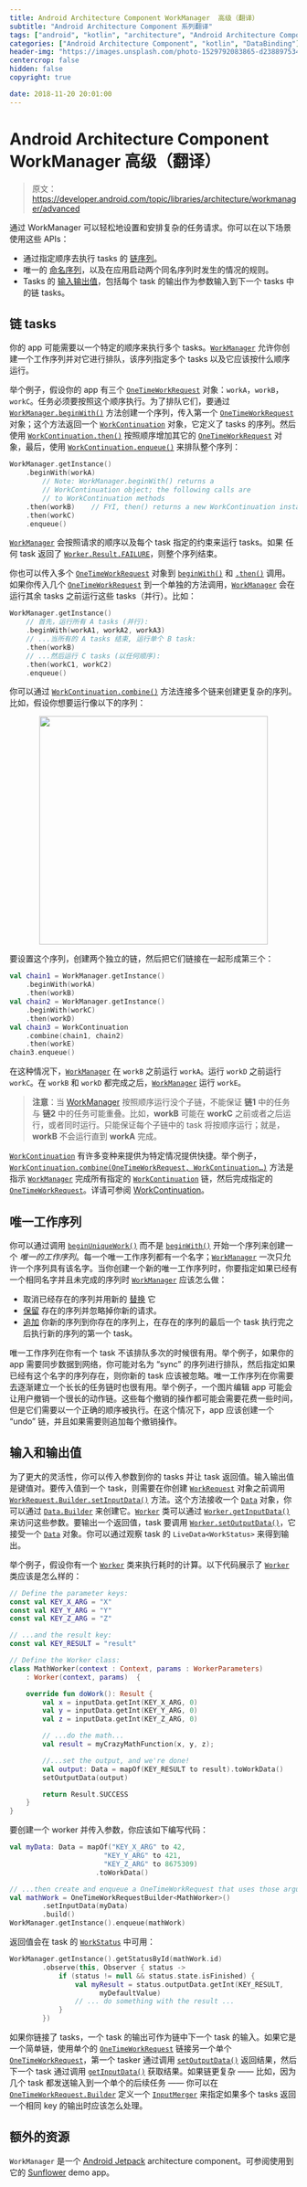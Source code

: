 ```yaml
---
title: Android Architecture Component WorkManager  高级（翻译）
subtitle: "Android Architecture Component 系列翻译"
tags: ["android", "kotlin", "architecture", "Android Architecture Component", "aac", "ViewModel", "LiveData", "DataBinding", "Lifecycles", "WorkManager", "翻译"]
categories: ["Android Architecture Component", "kotlin", "DataBinding"]
header-img: "https://images.unsplash.com/photo-1529792083865-d23889753466?ixlib=rb-0.3.5&ixid=eyJhcHBfaWQiOjEyMDd9&s=32475a0b7929a8a98b874ff47bf1bd4c&auto=format&fit=crop&w=2250&q=80"
centercrop: false
hidden: false
copyright: true

date: 2018-11-20 20:01:00
---
```


# Android Architecture Component WorkManager 高级（翻译）

> 原文：<https://developer.android.com/topic/libraries/architecture/workmanager/advanced>

通过 WorkManager 可以轻松地设置和安排复杂的任务请求。你可以在以下场景使用这些 APIs：

- 通过指定顺序去执行 tasks 的 [链序列](https://developer.android.com/topic/libraries/architecture/workmanager/advanced#chained)。
- 唯一的 [命名序列](https://developer.android.com/topic/libraries/architecture/workmanager/advanced#unique)，以及在应用启动两个同名序列时发生的情况的规则。
- Tasks 的 [输入输出值](https://developer.android.com/topic/libraries/architecture/workmanager/advanced#params)，包括每个 task 的输出作为参数输入到下一个 tasks 中的链 tasks。

## 链 tasks

你的 app 可能需要以一个特定的顺序来执行多个 tasks。[`WorkManager`](https://developer.android.com/reference/androidx/work/WorkManager.html) 允许你创建一个工作序列并对它进行排队，该序列指定多个 tasks 以及它应该按什么顺序运行。

举个例子，假设你的 app 有三个 [`OneTimeWorkRequest`](https://developer.android.com/reference/androidx/work/OneTimeWorkRequest.html) 对象：`workA`，`workB`，`workC`。任务必须要按照这个顺序执行。为了排队它们，要通过 [`WorkManager.beginWith()`](https://developer.android.com/reference/androidx/work/WorkManager#beginWith(java.util.List%3Candroidx.work.OneTimeWorkRequest%3E)) 方法创建一个序列，传入第一个 [`OneTimeWorkRequest`](https://developer.android.com/reference/androidx/work/OneTimeWorkRequest.html) 对象；这个方法返回一个 [`WorkContinuation`](https://developer.android.com/reference/androidx/work/WorkContinuation.html) 对象，它定义了 tasks 的序列。然后使用 [`WorkContinuation.then()`](https://developer.android.com/reference/androidx/work/WorkContinuation#then) 按照顺序增加其它的 [`OneTimeWorkRequest`](https://developer.android.com/reference/androidx/work/OneTimeWorkRequest.html) 对象，最后，使用 [`WorkContinuation.enqueue()`](https://developer.android.com/reference/androidx/work/WorkContinuation#enqueue) 来排队整个序列：

```kotlin
WorkManager.getInstance()
    .beginWith(workA)
        // Note: WorkManager.beginWith() returns a
        // WorkContinuation object; the following calls are
        // to WorkContinuation methods
    .then(workB)    // FYI, then() returns a new WorkContinuation instance
    .then(workC)
    .enqueue()
```

[`WorkManager`](https://developer.android.com/reference/androidx/work/WorkManager.html) 会按照请求的顺序以及每个 task 指定的约束来运行 tasks。如果 任何 task 返回了 [`Worker.Result.FAILURE`](https://developer.android.com/reference/androidx/work/Worker.Result#FAILURE)，则整个序列结束。

你也可以传入多个 [`OneTimeWorkRequest`](https://developer.android.com/reference/androidx/work/OneTimeWorkRequest.html) 对象到 [`beginWith()`](https://developer.android.com/reference/androidx/work/WorkManager#beginWith(java.util.List%3Candroidx.work.OneTimeWorkRequest%3E)) 和 [`.then()`](https://developer.android.com/reference/androidx/work/WorkContinuation#then) 调用。如果你传入几个 [`OneTimeWorkRequest`](https://developer.android.com/reference/androidx/work/OneTimeWorkRequest.html) 到一个单独的方法调用，[`WorkManager`](https://developer.android.com/reference/androidx/work/WorkManager.html) 会在运行其余 tasks 之前运行这些 tasks（并行）。比如：

```kotlin
WorkManager.getInstance()
    // 首先，运行所有 A tasks (并行):
    .beginWith(workA1, workA2, workA3)
    // ...当所有的 A tasks 结束, 运行单个 B task:
    .then(workB)
    // ...然后运行 C tasks (以任何顺序):
    .then(workC1, workC2)
    .enqueue()
```

你可以通过 [`WorkContinuation.combine()`](https://developer.android.com/reference/androidx/work/WorkContinuation#combine) 方法连接多个链来创建更复杂的序列。比如，假设你想要运行像以下的序列：

<div style='text-align: center;'>
<img src='https://user-images.githubusercontent.com/5423194/49058154-c3667a00-f23d-11e8-97a0-ca92352ce1ac.png' width=400px/>
</div>

要设置这个序列，创建两个独立的链，然后把它们链接在一起形成第三个：

```kotlin
val chain1 = WorkManager.getInstance()
    .beginWith(workA)
    .then(workB)
val chain2 = WorkManager.getInstance()
    .beginWith(workC)
    .then(workD)
val chain3 = WorkContinuation
    .combine(chain1, chain2)
    .then(workE)
chain3.enqueue()
```

在这种情况下，[`WorkManager`](https://developer.android.com/reference/androidx/work/WorkManager.html) 在 `workB` 之前运行 `workA`。运行 `workD` 之前运行 `workC`。在 `workB` 和 `workD` 都完成之后，[`WorkManager`](https://developer.android.com/reference/androidx/work/WorkManager.html) 运行 `workE`。

> **注意**：当 [WorkManager](https://developer.android.com/reference/androidx/work/WorkManager.html) 按照顺序运行没个子链，不能保证 **链1** 中的任务与 **链2** 中的任务可能重叠。比如，**workB** 可能在 **workC** 之前或者之后运行，或者同时运行。只能保证每个子链中的 task 将按顺序运行；就是，**workB** 不会运行直到 **workA** 完成。

[`WorkContinuation`](https://developer.android.com/reference/androidx/work/WorkContinuation.html) 有许多变种来提供为特定情况提供快捷。举个例子，[`WorkContinuation.combine(OneTimeWorkRequest, WorkContinuation…)`](https://developer.android.com/reference/androidx/work/WorkContinuation#combine(androidx.work.OneTimeWorkRequest,%20java.util.List%3Candroidx.work.WorkContinuation%3E)) 方法是指示 [`WorkManager`](https://developer.android.com/reference/androidx/work/WorkManager.html) 完成所有指定的 [`WorkContinuation`](https://developer.android.com/reference/androidx/work/WorkContinuation.html) 链，然后完成指定的 [`OneTimeWorkRequest`](https://developer.android.com/reference/androidx/work/OneTimeWorkRequest.html)。详请可参阅 [WorkContinuation](https://developer.android.com/reference/androidx/work/WorkContinuation.html)。

## 唯一工作序列

你可以通过调用 [`beginUniqueWork()`](https://developer.android.com/reference/androidx/work/WorkManager#beginUniqueWork(java.lang.String,%20androidx.work.ExistingWorkPolicy,%20androidx.work.OneTimeWorkRequest...)) 而不是 [`beginWith()`](https://developer.android.com/reference/androidx/work/WorkManager#beginWith(java.util.List%3Candroidx.work.OneTimeWorkRequest%3E)) 开始一个序列来创建一个 *唯一的工作序列*。每一个唯一工作序列都有一个名字；[`WorkManager`](https://developer.android.com/reference/androidx/work/WorkManager.html) 一次只允许一个序列具有该名字。当你创建一个新的唯一工作序列时，你要指定如果已经有一个相同名字并且未完成的序列时 [`WorkManager`](https://developer.android.com/reference/androidx/work/WorkManager.html) 应该怎么做：

- 取消已经存在的序列并用新的 [替换](https://developer.android.com/reference/androidx/work/ExistingWorkPolicy#replace) 它
- [保留](https://developer.android.com/reference/androidx/work/ExistingWorkPolicy#keep) 存在的序列并忽略掉你新的请求。
- [追加](https://developer.android.com/reference/androidx/work/ExistingWorkPolicy#append) 你新的序列到你存在的序列上，在存在的序列的最后一个 task 执行完之后执行新的序列的第一个 task。

唯一工作序列在你有一个 task 不该排队多次的时候很有用。举个例子，如果你的 app 需要同步数据到网络，你可能对名为 “sync” 的序列进行排队，然后指定如果已经有这个名字的序列存在，则你新的 task 应该被忽略。唯一工作序列在你需要去逐渐建立一个长长的任务链时也很有用。举个例子，一个图片编辑 app 可能会让用户撤销一个很长的动作链。这些每个撤销的操作都可能会需要花费一些时间，但是它们需要以一个正确的顺序被执行。在这个情况下，app 应该创建一个 “undo” 链，并且如果需要则追加每个撤销操作。

## 输入和输出值

为了更大的灵活性，你可以传入参数到你的 tasks 并让 task 返回值。输入输出值是键值对。要传入值到一个 task，则需要在你创建 [`WorkRequest`](https://developer.android.com/reference/androidx/work/WorkRequest.html) 对象之前调用 [`WorkRequest.Builder.setInputData()`](https://developer.android.com/reference/androidx/work/WorkRequest.Builder#setinputdata) 方法。这个方法接收一个 [`Data`](https://developer.android.com/reference/androidx/work/Data.html) 对象，你可以通过 [`Data.Builder`](https://developer.android.com/reference/androidx/work/Data.Builder.html) 来创建它。[`Worker`](https://developer.android.com/reference/androidx/work/Worker.html) 类可以通过 [`Worker.getInputData()`](https://developer.android.com/reference/androidx/work/Worker#getinputdata) 来访问这些参数。要输出一个返回值，task 要调用 [`Worker.setOutputData()`](https://developer.android.com/reference/androidx/work/Worker#setoutputdata)，它接受一个 [`Data`](https://developer.android.com/reference/androidx/work/Data.html) 对象。你可以通过观察 task 的 `LiveData<WorkStatus>` 来得到输出。

举个例子，假设你有一个 [`Worker`](https://developer.android.com/reference/androidx/work/Worker.html) 类来执行耗时的计算。以下代码展示了 [`Worker`](https://developer.android.com/reference/androidx/work/Worker.html) 类应该是怎么样的：

```kotlin
// Define the parameter keys:
const val KEY_X_ARG = "X"
const val KEY_Y_ARG = "Y"
const val KEY_Z_ARG = "Z"

// ...and the result key:
const val KEY_RESULT = "result"

// Define the Worker class:
class MathWorker(context : Context, params : WorkerParameters)
    : Worker(context, params)  {

    override fun doWork(): Result {
        val x = inputData.getInt(KEY_X_ARG, 0)
        val y = inputData.getInt(KEY_Y_ARG, 0)
        val z = inputData.getInt(KEY_Z_ARG, 0)

        // ...do the math...
        val result = myCrazyMathFunction(x, y, z);

        //...set the output, and we're done!
        val output: Data = mapOf(KEY_RESULT to result).toWorkData()
        setOutputData(output)

        return Result.SUCCESS
    }
}
```

要创建一个 worker 并传入参数，你应该如下编写代码：

```kotlin
val myData: Data = mapOf("KEY_X_ARG" to 42,
                       "KEY_Y_ARG" to 421,
                       "KEY_Z_ARG" to 8675309)
                     .toWorkData()

// ...then create and enqueue a OneTimeWorkRequest that uses those arguments
val mathWork = OneTimeWorkRequestBuilder<MathWorker>()
        .setInputData(myData)
        .build()
WorkManager.getInstance().enqueue(mathWork)
```

返回值会在 task 的 [`WorkStatus`](https://developer.android.com/reference/androidx/work/WorkStatus.html) 中可用：

```kotlin
WorkManager.getInstance().getStatusById(mathWork.id)
        .observe(this, Observer { status ->
            if (status != null && status.state.isFinished) {
                val myResult = status.outputData.getInt(KEY_RESULT,
                      myDefaultValue)
                // ... do something with the result ...
            }
        })
```

如果你链接了 tasks，一个 task 的输出可作为链中下一个 task 的输入。如果它是一个简单链，使用单个的 [`OneTimeWorkRequest`](https://developer.android.com/reference/androidx/work/OneTimeWorkRequest.html) 链接另一个单个 [`OneTimeWorkRequest`](https://developer.android.com/reference/androidx/work/OneTimeWorkRequest.html)，第一个 tasker 通过调用 [`setOutputData()`](https://developer.android.com/reference/androidx/work/Worker.html#setOutputData(androidx.work.Data)) 返回结果，然后下一个 task 通过调用 [`getInputData()`](https://developer.android.com/reference/androidx/work/Worker.html#getinputdata) 获取结果。如果链更复杂 —— 比如，因为几个 task 都发送输入到一个单个的后续任务 —— 你可以在 [`OneTimeWorkRequest.Builder`](https://developer.android.com/reference/androidx/work/OneTimeWorkRequest.Builder.html) 定义一个 [`InputMerger`](https://developer.android.com/reference/androidx/work/InputMerger.html) 来指定如果多个 tasks 返回一个相同 key 的输出时应该怎么处理。

## 额外的资源

`WorkManager` 是一个 [Android Jetpack](https://developer.android.com/jetpack/) architecture component。可参阅使用到它的 [Sunflower](https://github.com/googlesamples/android-sunflower) demo app。

